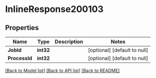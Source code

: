 # InlineResponse200103

## Properties
Name | Type | Description | Notes
------------ | ------------- | ------------- | -------------
**JobId** | **int32** |  | [optional] [default to null]
**ProcessId** | **int32** |  | [optional] [default to null]

[[Back to Model list]](../README.md#documentation-for-models) [[Back to API list]](../README.md#documentation-for-api-endpoints) [[Back to README]](../README.md)

